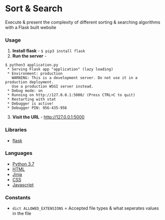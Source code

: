 # Sort &amp; Search

Execute &amp; present the complexity of different sorting &amp; searching algorithms with a Flask built website

### Usage
1. **Install flask** - `$ pip3 install flask`
2. **Run the server** -
```
$ python3 application.py
 * Serving Flask app "application" (lazy loading)
 * Environment: production
   WARNING: This is a development server. Do not use it in a production deployment.
   Use a production WSGI server instead.
 * Debug mode: on
 * Running on http://127.0.0.1:5000/ (Press CTRL+C to quit)
 * Restarting with stat
 * Debugger is active!
 * Debugger PIN: 956-435-956
```
3. **Visit the URL** - http://127.0.0.1:5000


### Libraries
- [flask](http://flask.pocoo.org/)

### Languages
- [Python 3.7](https://www.python.org/downloads/release/python-372/)
- [HTML](https://en.wikipedia.org/wiki/HTML)
- [Jinja](http://jinja.pocoo.org/)
- [CSS](https://en.wikipedia.org/wiki/Cascading_Style_Sheets)
- [Javascript](https://www.javascript.com/)


### Constants
- `dict ALLOWED_EXTENSIONS` = Accepted file types & what seperates values in the file
